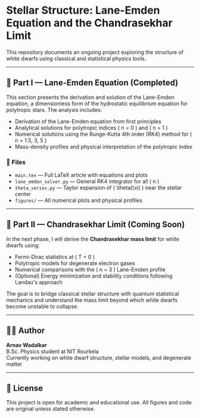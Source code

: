 # Stellar Structure: Lane-Emden Equation and the Chandrasekhar Limit

This repository documents an ongoing project exploring the structure of white dwarfs using classical and statistical physics tools.

---

## 📘 Part I — Lane-Emden Equation (Completed)

This section presents the derivation and solution of the Lane-Emden equation, a dimensionless form of the hydrostatic equilibrium equation for polytropic stars. The analysis includes:

- Derivation of the Lane-Emden equation from first principles
- Analytical solutions for polytropic indices \( n = 0 \) and \( n = 1 \)
- Numerical solutions using the Runge-Kutta 4th order (RK4) method for \( n = 1.5, 3, 5 \)
- Mass-density profiles and physical interpretation of the polytropic index

### 🔧 Files
- `main.tex` — Full LaTeX article with equations and plots
- `lane_emden_solver.py` — General RK4 integrator for all \( n \)
- `theta_series.py` — Taylor expansion of \( \theta(\xi) \) near the stellar center
- `figures/` — All numerical plots and physical profiles

---

## 🧭 Part II — Chandrasekhar Limit (Coming Soon)

In the next phase, I will derive the **Chandrasekhar mass limit** for white dwarfs using:

- Fermi-Dirac statistics at \( T = 0 \)
- Polytropic models for degenerate electron gases
- Numerical comparisons with the \( n = 3 \) Lane-Emden profile
- (Optional) Energy minimization and stability conditions following Landau's approach

The goal is to bridge classical stellar structure with quantum statistical mechanics and understand the mass limit beyond which white dwarfs become unstable to collapse.

---

## 🧑‍💻 Author

**Arnav Wadalkar**  
B.Sc. Physics student at NIT Rourkela  
Currently working on white dwarf structure, stellar models, and degenerate matter

---

## 📄 License

This project is open for academic and educational use. All figures and code are original unless stated otherwise.
